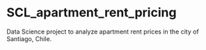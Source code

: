 # SCL_apartment_rent_pricing
Data Science project to analyze apartment rent prices in the city of Santiago, Chile.
